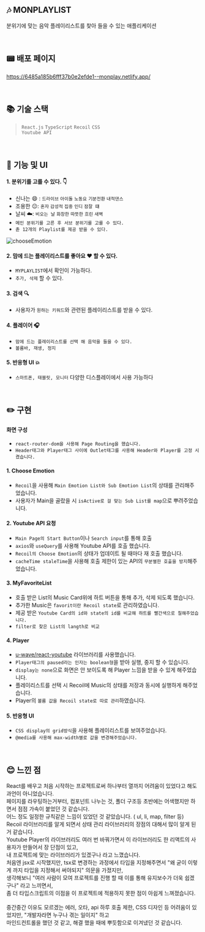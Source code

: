 ## :notes: MONPLAYLIST

분위기에 맞는 음악 플레이리스트를 찾아 들을 수 있는 애플리케이션


<br />

## :pager: 배포 페이지

https://6485a185b6fff37b0e2efde1--monplay.netlify.app/

<br/>

## :books: 기술 스택

> ``React.js`` ``TypeScript`` ``Recoil`` ``CSS`` <br />
> ``Youtube API``

<br/>

## :eyes: 기능 및 UI

#### 1. 분위기를 고를 수 있다. :point_down:

- 신나는 :smile: : ``드라이브`` ``아이돌`` ``노동요`` ``기분전환`` ``내적댄스``
- 조용한 :neutral_face:: ``혼자`` ``감성적`` ``집중`` ``인디`` ``잠잘 떄``
- 날씨 :cloud:: ``비오는 날`` ``화창한`` ``따뜻한`` ``흐린`` ``새벽``
- ``메인 분위기를 고른 후 서브 분위기를 고를 수 있다.``
- ``촏 12개의 Playlist를 제공 받을 수 있다.``

![chooseEmotion](https://github.com/leehyunjun97/monplaylist/assets/130208301/e93b4e0a-12be-4f20-b488-e40eac24d47f)

#### 2. 맘에 드는 플레이리스트를 좋아요 :heart: 할 수 있다.

- ``MYPLAYLIST``에서 확인이 가능하다.
- ``추가, 삭제`` 할 수 있다.

#### 3. 검색 :mag:

- 사용자가 ``원하는 키워드``와 관련된 플레이리스트를 받을 수 있다.

#### 4. 플레이어 :headphones:

- ``맘에 드는 플레이리스트를 선택 해 음악을 들을 수 있다.``
- ``볼륨바, 재생, 정지``

#### 5. 반응형 UI :boom:

- ``스마트폰, 태블릿, 모니터`` 다양한 디스플레이에서 사용 가능하다

<br />

## :pencil2: 구현

#### 화면 구성
- ``react-router-dom을 사용해 Page Routing을 했습니다.``
- ``Header태그와 Player태그 사이에 Outlet태그를 사용해 Header와 Player를 고정 시켰습니다.``

#### 1. Choose Emotion
- ``Recoil``을 사용해 ``Main Emotion List와 Sub Emotion List``의 상태를 관리해주었습니다.
- 사용자가 Main을 골랐을 시 ``isActive로 걸 맞는 Sub List를 map``으로 뿌려주었습니다.

#### 2. Youtube API 요청
- ``Main Page의 Start Button``이나 ``Search input``를 통해 호출
- ``axios``와 ``useQuery``를 사용해 Youtube API를 호출 했습니다.
- ``Recoil의 Choose Emotion``의 상태가 업데이트 될 때마다 재 호출 했습니다.
- ``cacheTime staleTime``을 사용해 호출 제한이 있는 API의 ``무분별한 호출을 방지``해주었습니다.

#### 3. MyFavoriteList
- 호출 받은 List의 Music Card위에 하트 버튼을 통해 추가, 삭제 되도록 했습니다.
- 추가한 Music은 ``favorit이란 Recoil state``로 관리하였습니다.
- 제공 받은 ``Youtube Card의 id와 state의 id를 비교해 하트를 빨간색으로 칠해주었습니다.``
- ``filter로 찾은 List의 langth로 비교``

#### 4. Player
- <a href="https://www.npmjs.com/package/@u-wave/react-youtube" >u-wave/react-youtube</a> 라이브러리를 사용했습니다.
- ``Player태그의 paused라는 인자는 boolean형``을 받아 실행, 중지 할 수 있습니다.
- ``display는 none``으로 화면은 안 보이도록 해 Player 느낌을 받을 수 있게 해주었습니다.
- 플레이리스트를 선택 시 Recoil에 Music의 상태를 저장과 동시에 실행하게 해주었습니다.
- Player의 ``볼륨 값을 Recoil state로 따로 관리``하였습니다.

#### 5. 반응형 UI
- ``CSS display의 grid방식``을 사용해 플레이리스트를 보여주었습니다.
- ``@media를 사용해 max-width별로 값을 변경해주었습니다.``

<br />

## :blush: 느낀 점
React를 배우고 처음 시작하는 프로젝트로써 하나부터 열까지 어려움이 있었다고 해도 과언이 아니었습니다. <br/>
페이지를 라우팅하는거부터, 컴포넌트 나누는 것, 폴더 구조등 초반에는 어색했지만 하면서 점점 가속이 붙었던 것 같습니다. <br/>
어느 정도 일정한 규칙같은 느낌이 있었던 것 같았습니다. ( ul, li, map, filter 등) <br/>
Recoil 라이브러리를 알게 되면서 상태 관리 라이브러리의 장점의 대해서 많이 알게 된거 같습니다. <br />
Youtube Player의 라이브러리도 여러 번 바꿔가면서 이 라이브러리도 한 리액트의 사용자가 만들어서 장 단점이 있고, <br/>
내 프로젝트에 맞는 라이브러리가 있겠구나 라고 느꼈습니다. <br/>
처음엔 jsx로 시작했지만, tsx로 변경하는 과정에서 타입을 지정해주면서 "왜 굳이 이렇게 까지 타입을 지정해서 써야되지" 의문을 가졌지만, <br />
생각해보니 "여러 사람이 모여 프로젝트를 진행 할 때 이를 통해 유지보수가 더욱 쉽겠구나" 라고 느끼면서, <br />
좀 더 타입스크립트의 이점을 이 프로젝트에 적용하지 못한 점이 아쉽게 느껴졌습니다. <br /><br/>
중간중간 이유도 모르겠는 에러, 오타, api 하루 호출 제한, CSS 디자인 등 어려움이 있었지만,
"개발자라면 누구나 겪는 일이지" 하고<br/>
마인드컨트롤을 했던 것 같고, 해결 했을 때에 뿌듯함으로 이겨냈던 것 같습니다.



